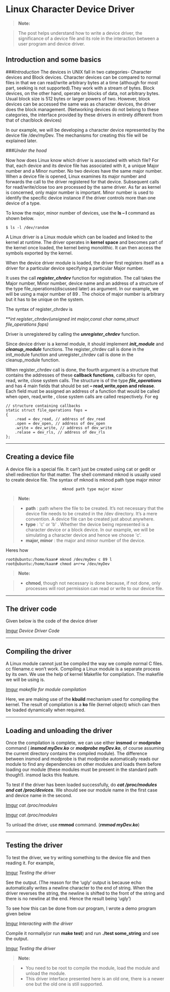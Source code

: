 
Linux Character Device Driver
===============


> **Note:**

>   The post helps understand how to write a device driver, the significance of a device file and its role in the interaction between a user program and device driver.


Introduction and some basics
-----------------------------------
###*Introduction*
The devices in UNIX fall in two categories- Character devices and Block devices. Character devices can be compared to normal files in that we can read/write arbitrary bytes at a time (although for most part, seeking is not supported).They work with a stream of bytes. Block devices, on the other hand, operate on blocks of data, not arbitrary bytes. Usual block size is 512 bytes or larger powers of two. However, block devices can be accessed the same was as character devices, the driver does the block management. (Networking devices do not belong to these categories, the interface provided by these drivers in entirely different from that of char/block devices)

In our example, we will be developing a character device represented by the device file /dev/myDev.  The mechanisms for creating this file will be explained later.

###*Under the hood*

Now how does Linux know which driver is associated with which file? For that, each device and its device file has associated with it, a unique Major number and a Minor number. No two devices have the same major number.  When a device file is opened, Linux examines its major number and forwards the call to the driver registered for that device.  Subsequent calls for read/write/close too are processed by the same driver. As far as kernel is concerned, only major number is important. Minor number is used to identify the specific device instance if the driver controls more than one device of a type.

To know the major, minor number of devices, use the **ls – l** command as shown below.

```{r, engine='bash', count_lines}
$ ls -l /dev/random 
```

A Linux driver is a Linux module which can be loaded and linked to the kernel at runtime. The driver operates in **kernel space** and becomes part of the kernel once loaded, the kernel being monolithic. It can then access the symbols exported by the kernel.

When the device driver module is loaded, the driver first registers itself as a driver for a particular device specifying a particular Major number.

It uses the call ***register_chrdev*** function for registration. The call takes the Major number, Minor number, device name and an address of a structure of the type file_operations(discussed later) as argument. In our example, we will be using a major number of 89 . The choice of major number is arbitrary but it has to be unique on the system.

The syntax of register_chrdev is

***int register_chrdev(unsigned int major,const char *name,struct file_operations *fops)***

Driver is unregistered by calling the ***unregister_chrdev*** function.

Since device driver is a kernel module, it should implement ***init_module*** and ***cleanup_module*** functions. The register_chrdev call is done in the init_module function  and unregister_chrdev call is done in the cleanup_module function.

When register_chrdev call is done, the fourth argument is a structure that contains the addresses of these **callback functions**, callbacks for open, read, write, close system calls. The structure is of the type ***file_operations*** and has 4 main fields that should be set  **– read,write,open and release**. Each field must be assigned an address of a function that would be called when open, read,write , close system calls are called respectively.  For eg

```
// structure containing callbacks
static struct file_operations fops =
{
	.read = dev_read, // address of dev_read
	.open = dev_open, // address of dev_open
	.write = dev_write, // address of dev_write
	.relase = dev_rls, // address of dev_rls
};
```
----

Creating a device file
-------------------------
A device file is a special file. It can’t just be created using cat or gedit or shell redirection for that matter. The shell command mknod is usually used to create device file. The syntax of mknod is
mknod path type major minor

                             mknod path type major minor

> **Note:**

> - **path** :  path where the file to be created. It’s not necessary that the device file needs to be created in the /dev directory. It’s a mere convention. A device file can be created just about anywhere.
> - **type** :  'c' or 'b' . Whether the device being represented is a character device or a block device. In our example, we will be simulating a character device and hence we choose 'c'.
> - **major, minor** : the major and minor number of the device.

Heres how

```{r, engine='bash', count_lines}
root@ubuntu:/home/kaan# mknod /dev/myDev c 89 l
root@ubuntu:/home/kaan# chmod a+r+w /dev/myDev
```

> **Note:**

> - **chmod**, though not necessary is done because, if not done, only processes will root permission can read or write to our device file.

----

The driver code
------------------
Given below is the code of the device driver


[Imgur](http://i.imgur.com/t1tn3da.gif)
*Device Driver Code*


----
Compiling the driver
------------------------
A Linux module cannot just be compiled the way we compile normal C files.  cc filename.c won’t work. Compiling a Linux module is a separate process by its own. We use the help of kernel Makefile for compilation. The makefile we will be using is.

[Imgur](http://i.imgur.com/wAYM9fV.png)
*makefile for module compilation*

Here, we are making use of the **kbuild** mechanism used for compiling the kernel.
The result of compilation is a **ko** file (kernel object) which can then be loaded dynamically when required.

----
Loading and unloading the driver
---------------------------------------
Once the compilation is complete, we can use either **insmod** or **modprobe** command ( ***insmod myDev.ko***  or ***modprobe myDev.ko***, of course assuming the current directory contains the compiled module). The difference between insmod and modprobe is that modprobe automatically reads our module to find any dependencies on other modules and loads them before loading our module (these modules must be present in the standard path though!). insmod lacks this feature.

To test if the driver has been loaded successfully, do ***cat /proc/modules and cat /proc/devices***.  We should see our module name in the first case and device name in the second.

[Imgur](http://i.imgur.com/oabfAzy.png)
*cat /proc/modules*

[Imgur](http://i.imgur.com/yIeN5as.png)
*cat /proc/modules*

To unload the driver, use **rmmod** command. (***rmmod myDev.ko***)

----
Testing the driver
---------------------
To test the driver, we try writing something to the device file and then reading it. For example,

[Imgur](http://i.imgur.com/dpdSmHT.png)
*Testing the driver*

See the output. (The reason for the ‘ugly’ output is because echo automatically writes a newline character to the end of string. When the driver reverses the string, the newline is shifted to the front of the string and there is no newline at the end. Hence the result being ‘ugly’)

To see how this can be done from our program, I wrote a demo program given below

[Imgur](http://i.imgur.com/PncaPdn.png)
*Interacting with the driver*

Compile it normally(or run **make test**) and run **./test  some_string**  and see the output.

[Imgur](http://i.imgur.com/PncaPdn.png)
*Testing the driver*

> **Note:**

> - You need to be root to compile the module, load the module and unload the module.
>- This driver interface presented here is an old one, there is a newer one but the old one is still supported.


